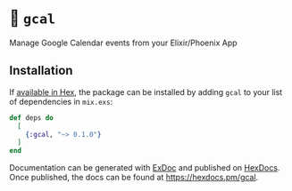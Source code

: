 # 📅 `gcal`

Manage Google Calendar events from your Elixir/Phoenix App


## Installation

If [available in Hex](https://hex.pm/docs/publish), the package can be installed
by adding `gcal` to your list of dependencies in `mix.exs`:

```elixir
def deps do
  [
    {:gcal, "~> 0.1.0"}
  ]
end
```

Documentation can be generated with [ExDoc](https://github.com/elixir-lang/ex_doc)
and published on [HexDocs](https://hexdocs.pm). Once published, the docs can
be found at <https://hexdocs.pm/gcal>.

